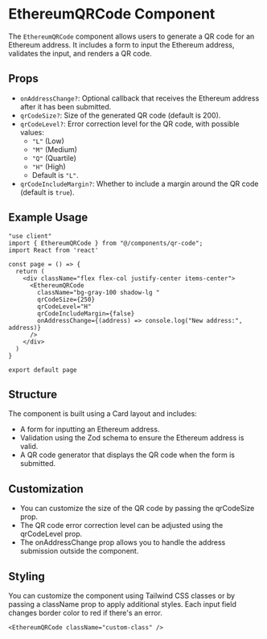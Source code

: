 # EthereumQRCode Component

The `EthereumQRCode` component allows users to generate a QR code for an Ethereum address. It includes a form to input the Ethereum address, validates the input, and renders a QR code.

## Props

- `onAddressChange?`: Optional callback that receives the Ethereum address after it has been submitted.
- `qrCodeSize?`: Size of the generated QR code (default is 200).
- `qrCodeLevel?`: Error correction level for the QR code, with possible values:
  - `"L"` (Low)
  - `"M"` (Medium)
  - `"Q"` (Quartile)
  - `"H"` (High)
  - Default is `"L"`.
- `qrCodeIncludeMargin?`: Whether to include a margin around the QR code (default is `true`).

## Example Usage

```tsx
"use client"
import { EthereumQRCode } from "@/components/qr-code";
import React from 'react'

const page = () => {
  return (
    <div className="flex flex-col justify-center items-center">
      <EthereumQRCode
        className="bg-gray-100 shadow-lg "
        qrCodeSize={250}
        qrCodeLevel="H"
        qrCodeIncludeMargin={false}
        onAddressChange={(address) => console.log("New address:", address)}
      />
    </div>
  )
}

export default page
```

## Structure

The component is built using a Card layout and includes:

- A form for inputting an Ethereum address.
- Validation using the Zod schema to ensure the Ethereum address is valid.
- A QR code generator that displays the QR code when the form is submitted.

## Customization

- You can customize the size of the QR code by passing the qrCodeSize prop.
- The QR code error correction level can be adjusted using the qrCodeLevel  prop.
- The onAddressChange prop allows you to handle the address submission outside the component.

## Styling

You can customize the component using Tailwind CSS classes or by passing a className prop to apply additional styles. Each input field changes border color to red if there's an error.

```tsx
<EthereumQRCode className="custom-class" />
```

